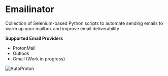 # Emailinator
Collection of Selenium-based Python scripts to automate sending emails to warm up your mailbox and improve email deliverability

**Supported Email Providers**
- ProtonMail
- Outlook
- Gmail (Work in progress)

![AutoProton](https://user-images.githubusercontent.com/84075091/224493956-460d90e6-a428-476c-9da1-abb3726d611b.png)
